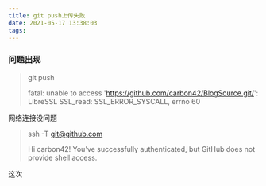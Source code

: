 ```yaml
---
title: git push上传失败
date: 2021-05-17 13:38:03
tags:
---
```


### 问题出现

>git push
>
>fatal: unable to access 'https://github.com/carbon42/BlogSource.git/': LibreSSL SSL_read: SSL_ERROR_SYSCALL, errno 60

网络连接没问题

>ssh -T git@github.com
>
>Hi carbon42! You've successfully authenticated, but GitHub does not provide shell access.

这次
>

